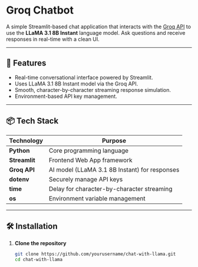# Groq Chatbot

A simple Streamlit-based chat application that interacts with the [Groq API](https://groq.com/) to use the **LLaMA 3.1 8B Instant** language model. Ask questions and receive responses in real-time with a clean UI.

---

## 🚀 Features

- Real-time conversational interface powered by Streamlit.
- Uses LLaMA 3.1 8B Instant model via the Groq API.
- Smooth, character-by-character streaming response simulation.
- Environment-based API key management.

---

## 📦 Tech Stack

| **Technology** | **Purpose**                                   |
| -------------- | --------------------------------------------- |
| **Python**     | Core programming language                     |
| **Streamlit**  | Frontend Web App framework                    |
| **Groq API**   | AI model (LLaMA 3.1 8B Instant) for responses |
| **dotenv**     | Securely manage API keys                      |
| **time**       | Delay for character-by-character streaming    |
| **os**         | Environment variable management               |

---

## 🛠️ Installation

1. **Clone the repository**
   ```bash
   git clone https://github.com/yourusername/chat-with-llama.git
   cd chat-with-llama
